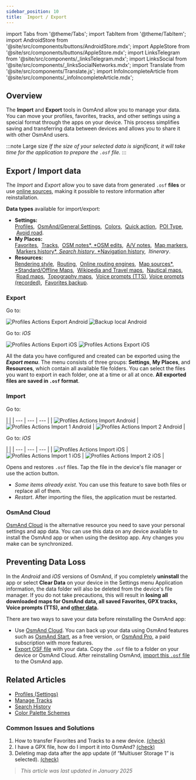 ```yaml
---
sidebar_position: 10
title:  Import / Export
---
```

import Tabs from '@theme/Tabs';
import TabItem from '@theme/TabItem';
import AndroidStore from '@site/src/components/buttons/AndroidStore.mdx';
import AppleStore from '@site/src/components/buttons/AppleStore.mdx';
import LinksTelegram from '@site/src/components/_linksTelegram.mdx';
import LinksSocial from '@site/src/components/_linksSocialNetworks.mdx';
import Translate from '@site/src/components/Translate.js';
import InfoIncompleteArticle from '@site/src/components/_infoIncompleteArticle.mdx';


## Overview

The **Import** and **Export** tools in OsmAnd allow you to manage your data. You can move your profiles, favorites, tracks, and other settings using a special format through the apps on your device. This process simplifies saving and transferring data between devices and allows you to share it with other OsmAnd users.

:::note Large size
*If the size of your selected data is significant, it will take time for the application to prepare the `.osf` file.*
:::


## Export / Import data

The *Import* and *Export* allow you to save data from generated `.osf` **files** or use [online sources](../map/raster-maps.md), making it possible to restore information after reinstallation.

**Data types** available for import/export:

- **Settings:**  
        [Profiles](../personal/profiles.md#actions), &nbsp;[OsmAnd/General Settings](../personal/global-settings.md), &nbsp;[Colors](../personal/color-palette-schemes.md), &nbsp;[Quick action](../widgets/quick-action.md), &nbsp;[POI Type](../map/point-layers-on-map.md#poi-types), &nbsp;[Avoid road](../map/map-context-menu.md#avoid-road).
- **My Places:**  
        [Favorites](../personal/favorites.md#export--import), &nbsp;[Tracks](../personal/tracks/manage-tracks.md#import--export-track), &nbsp;[OSM notes*, *OSM edits](../plugins/osm-editing.md#create--modify-poi), &nbsp;[A/V notes](../plugins/audio-video-notes.md), &nbsp;[Map markers](../personal/markers.md), &nbsp;[Markers history*, *Search history*, *Navigation history](../personal/global-settings.md#history), &nbsp;*Itinerary*.
- **Resources:**  
        [Rendering style](../map/vector-maps.md#custom-map-style), &nbsp;[Routing](../navigation/routing/osmand-routing.md), &nbsp;[Online routing engines](../navigation/routing/online-routing.md), &nbsp;[Map sources*, *Standard/Offline Maps](../map/raster-maps.md), &nbsp;[Wikipedia and Travel maps](../plan-route/travel-guides.md), &nbsp;[Nautical maps](../plugins/nautical-charts.md), &nbsp;[Road maps](../map/vector-maps.md#road-style), &nbsp;[Topography maps](../plugins/topography.md), &nbsp;[Voice prompts (TTS)](../navigation/guidance/voice-navigation.md#tts-text-to-speech), [Voice prompts (recorded)](../navigation/guidance/voice-navigation.md#recorded-voice-prompts), &nbsp;[Favorites backup](../personal/favorites.md#automatic-favorites-backup).


### Export

<Tabs groupId="operating-systems">

<TabItem value="android" label="Android">

Go to: *<Translate android="true" ids="shared_string_menu,shared_string_settings,import_export,export_to_file"/>*  

![Profiles Actions Export Android](@site/static/img/personal/profiles/profile_actions_export_1_andr.png) ![Backup local Android](@site/static/img/personal/profiles/profile_actions_export_2_andr.png)  

</TabItem>

<TabItem value="ios" label="iOS">

Go to: *iOS* *<Translate ios="true" ids="shared_string_menu,shared_string_settings,local_backup,backup_into_file"/>*

![Profiles Actions Export iOS](@site/static/img/personal/profiles/profile_actions_export_1_ios.png)   ![Profiles Actions Export iOS](@site/static/img/personal/profiles/profile_actions_export_2_ios.png)

</TabItem>

</Tabs>

All the data you have configured and created can be exported using the ***Export menu***. The menu consists of three groups: **Settings**, **My Places**, and **Resources**, which contain all available file folders. You can select the files you want to export in each folder, one at a time or all at once. **All exported files are saved in `.osf` format**.  


### Import

<Tabs groupId="operating-systems">

<TabItem value="android" label="Android">

Go to: *<Translate android="true" ids="shared_string_menu,shared_string_settings,import_export,shared_string_import"/>*  

| |
| --- | --- | --- |
| ![Profiles Actions Import Android](@site/static/img/personal/profiles/profile_actions_import_android.png) | ![Profiles Actions Import 1 Android](@site/static/img/personal/profiles/profile_actions_import_1_android.png) | ![Profiles Actions Import 2 Android](@site/static/img/personal/profiles/profile_actions_import_2_android.png) |

</TabItem>

<TabItem value="ios" label="iOS">

Go to: *iOS* *<Translate ios="true" ids="shared_string_menu,shared_string_settings,local_backup,restore_from_file"/>*  

| |
| --- | --- | --- |
| ![Profiles Actions Import iOS](@site/static/img/personal/profiles/profile_actions_import_ios.png) | ![Profiles Actions Import 1 iOS](@site/static/img/personal/profiles/profile_actions_import_1_ios.png) | ![Profiles Actions Import 2 iOS](@site/static/img/personal/profiles/profile_actions_import_2_ios.png) |

</TabItem>

</Tabs>

Opens and restores `.osf` files. Tap the file in the device's file manager or use the action button.

- *Some items already exist*. You can use this feature to save both files or replace all of them.
- *Restart*. After importing the files, the application must be restarted.


### OsmAnd Cloud

[OsmAnd Cloud](../personal/osmand-cloud.md) is the alternative resource you need to save your personal settings and app data. You can use this data on any device available to install the OsmAnd app or when using the desktop app. Any changes you make can be synchronized.


## Preventing Data Loss

In the *Android* and *iOS* versions of OsmAnd, if you completely **uninstall** the app or select **Clear Data** on your device in the Settings menu Application information, the data folder will also be deleted from the device's file manager. If you do not take precautions, this will result in **losing all downloaded maps for OsmAnd data, all saved Favorites, GPX tracks, Voice prompts (TTS), and [other data](#export--import-data).**

There are two ways to save your data before reinstalling the OsmAnd app:

- Use [OsmAnd Cloud](#osmand-cloud). You can back up your data using OsmAnd features such as [OsmAnd Start](../personal/osmand-cloud.md#osmand-start), as a free version, or [OsmAnd Pro](../purchases/index.md), a paid subscription with more features.
- [Export OSF file](#export) with your data. Copy the `.osf` file to a folder on your device or OsmAnd Cloud. After reinstalling OsmAnd, [import this `.osf` file](#import) to the OsmAnd app.


## Related Articles

- [Profiles (Settings)](./profiles.md)
- [Manage Tracks](../personal/tracks/manage-tracks.md#import--export-track)
- [Search History](../search/search-history.md#export-and-share)
- [Color Palette Schemes](../personal/color-palette-schemes.md)

### Common Issues and Solutions

1. How to transfer Favorites and Tracks to a new device. [(check)](../troubleshooting/setup.md#how-to-transfer-favorites-and-tracks-to-a-new-device)
2. I have a GPX file, how do I import it into OsmAnd? [(check)](../troubleshooting/setup.md#i-have-a-gpx-file-how-do-i-import-it-into-osmand)
3. Deleting map data after the app update (if “Multiuser Storage 1” is selected). [(check)](../troubleshooting/maps-data#deleting-map-data-after-the-app-update-if-multiuser-storage-1-is-selected)

> *This article was last updated in January 2025*
